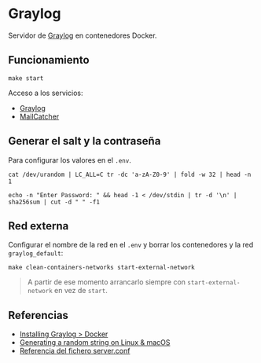 # Graylog

Servidor de [Graylog](https://www.graylog.org) en contenedores Docker.

## Funcionamiento

```shell
make start
```

Acceso a los servicios:

- [Graylog](http://localhost:9000)
- [MailCatcher](http://localhost:1080)

## Generar el salt y la contraseña

Para configurar los valores en el `.env`.

```shell
cat /dev/urandom | LC_ALL=C tr -dc 'a-zA-Z0-9' | fold -w 32 | head -n 1
```

```shell
echo -n "Enter Password: " && head -1 < /dev/stdin | tr -d '\n' | sha256sum | cut -d " " -f1
```

## Red externa

Configurar el nombre de la red en el `.env` y borrar los contenedores y la red `graylog_default`:

```shell
make clean-containers-networks start-external-network
```

> A partir de ese momento arrancarlo siempre con `start-external-network` en vez de `start`.

## Referencias

- [Installing Graylog > Docker](https://go2docs.graylog.org/5-0/downloading_and_installing_graylog/docker_installation.htm)
- [Generating a random string on Linux & macOS](https://www.markusdosch.com/2022/05/generating-a-random-string-on-linux-macos/)
- [Referencia del fichero server.conf](https://go2docs.graylog.org/5-0/setting_up_graylog/server.conf.html)
